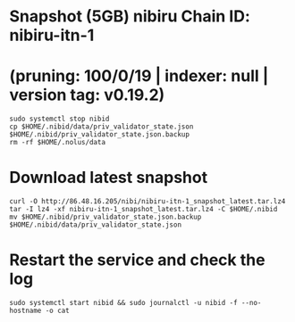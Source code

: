 # Snapshot (5GB) nibiru Chain ID: nibiru-itn-1
# (pruning: 100/0/19 | indexer: null | version tag: v0.19.2)
```
sudo systemctl stop nibid
cp $HOME/.nibid/data/priv_validator_state.json $HOME/.nibid/priv_validator_state.json.backup
rm -rf $HOME/.nolus/data
```
# Download latest snapshot
```
curl -O http://86.48.16.205/nibi/nibiru-itn-1_snapshot_latest.tar.lz4
tar -I lz4 -xf nibiru-itn-1_snapshot_latest.tar.lz4 -C $HOME/.nibid
mv $HOME/.nibid/priv_validator_state.json.backup $HOME/.nibid/data/priv_validator_state.json
```
# Restart the service and check the log
```
sudo systemctl start nibid && sudo journalctl -u nibid -f --no-hostname -o cat
```
